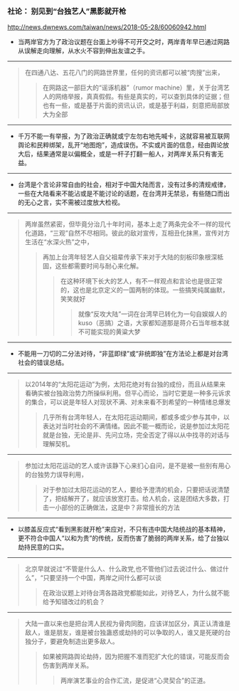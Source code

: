 ### 社论： 别见到“台独艺人”黑影就开枪
http://news.dwnews.com/taiwan/news/2018-05-28/60060942.html
- 当两岸官方为了政治议题在台面上吵得不可开交之时，两岸青年早已通过网路从误解走向理解，从水火不容到伸出友谊之手。
---
>在四通八达、五花八门的网路世界里，任何的资讯都可以被“肉搜”出来，
>>在网路这一部巨大的“谣诼机器”（rumor machine）里，关于台湾艺人的网络举报，真真假假。有些是真实的，可以查到具体的证据；但也有一些，或是基于片面的资讯认识，或是基于利益，刻意把局部放大为全部
---
- 千万不能一有举报，为了政治正确就或宁左勿右地先喊卡，这就容易被互联网舆论和民粹绑架，乱开“地图炮”，造成误伤。不实或片面的信息，经由舆论放大后，结果通常是以偏概全，或是一杆子打翻一船人，对两岸关系只有害无益。
---
- 台湾是个言论非常自由的社会，相对于中国大陆而言，没有过多的清规戒律，一些在大陆看来不能沾或是不能讨论的话题，在台湾并无禁忌，有些随口而出的无心之言，实不需被过度放大检视。
---
>两岸虽然紧密，但毕竟分治几十年时间，基本上走了两条完全不一样的现代化道路，“三观”自然不尽相同。彼此的敌对宣传，互相丑化抹黑，宣传对方生活在“水深火热”之中，
>>再加上台湾年轻艺人自父祖辈传承下来对于大陆的刻板印象根深柢固，这些都需要时间与耐心来化解。
>>>在这种环境下长大的艺人，有不一样观点和言论也是很正常的，这也是北京定义的一国两制的体现。一些搞笑纯属幽默，笑笑就好
>>>>就像“反攻大陆”一词在台湾早已转化为一句自娱娱人的kuso（恶搞）之语，大家都知道那是蒋介石当年根本就不可能实现的黄粱大梦
---
- 不能用一刀切的二分法对待，“非蓝即绿”或“非统即独”在方法论上都是对台湾社会的错误总结。
---
>以2014年的“太阳花运动”为例，太阳花绝对有台独的成份，而且从结果来看确实被台独政治势力所操纵利用。但平心而论，当时它更是一种多元诉求的集合，可以说是年轻人对现状不满、对未来看不到希望的一种情绪总爆发
>>几乎所有台湾年轻人，在太阳花运动期间，都或多或少参与其中，以表达对当时社会的不满情绪。因此不能一概而论，说是参加过太阳花就是台独，无论是非、先问立场，完全否定了得以从中找寻的对话与理解契机。
---
>参加过太阳花运动的艺人或许该静下心来扪心自问，是不是被一些别有用心的台独势力误导利用，
>>对于参加过太阳花运动的艺人，要给予澄清的机会，只要把话说清楚了，把结解开了，就应该放宽打击。给人机会，这是团结大多数，打击一小部份的正确做法，这是中？非常擅长的方法
---
- 以膝盖反应式“看到黑影就开枪”来应对，不只有违中国大陆统战的基本精神，更不符合中国人“以和为贵”的传统，反而伤害了脆弱的两岸关系，给了台独以劫持民意的口实。
---
>北京早就说过“不管是什么人、什么政党,也不管他们过去说过什么、做过什么”，“只要坚持一个中国，两岸之间什么都可以谈
>>在政治议题上对待台湾各路政党都能如此，对待艺人，为什么就不能给予知错改过的机会？
---
>大陆一直以来也是把台湾人民视为骨肉同胞，应该详加区分，真正认清谁是敌人，谁是朋友，谁是被台独蛊惑或劫持的可以争取的人，谁又是死硬的台独分子，要避免制造出更多敌人。
>>如果被网路舆论劫持，因为把握不准而犯扩大化的错误，可能反而会伤害到两岸关系。
>>>两岸演艺事业的合作汇流，是促进“心灵契合”的正道。
